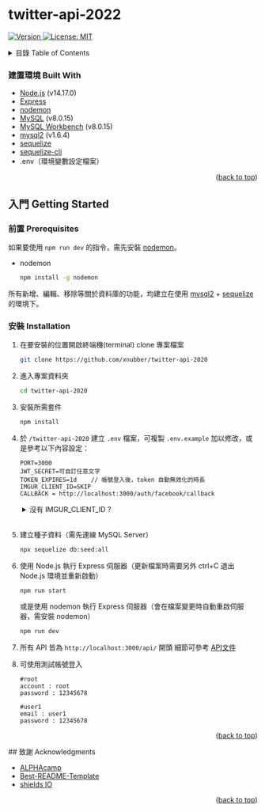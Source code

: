 # twitter-api-2022

<div id="top"></div>
<p>
  <a href="https://github.com/Prysline/S2A1_restaurant" target="_blank">
  <img alt="Version" src="https://img.shields.io/badge/version-1.0.0-blue.svg?cacheSeconds=2592000" />
  </a>
  <a href="https://github.com/Prysline/S2A1_restaurant/blob/main/LICENSE" target="_blank">
    <img alt="License: MIT" src="https://img.shields.io/github/license/Prysline/S2A1_restaurant.svg" />
  </a>
</p>
</div>

<!-- TABLE OF CONTENTS -->
<details>
  <summary>目錄 Table of Contents</summary>
  <ol>
    <li><a href="#建置環境-built-with">建置環境 Built With</a></li>
    <li>
      <a href="#入門-getting-started">入門 Getting Started</a>
      <ul>
        <li><a href="#前置-prerequisites">前置 Prerequisites</a></li>
        <li><a href="#安裝-installation">安裝 Installation</a></li>
      </ul>
    </li>
    <li><a href="#致謝-acknowledgments">致謝 Acknowledgments</a></li>
  </ol>
</details>

<!-- ABOUT THE PROJECT -->

### 建置環境 Built With

- [Node.js](https://nodejs.org/) (v14.17.0)
- [Express](https://expressjs.com/)
- [nodemon](https://www.npmjs.com/package/nodemon)
- [MySQL](https://downloads.mysql.com/archives/installer/) (v8.0.15)
- [MySQL Workbench](https://dev.mysql.com/downloads/workbench/) (v8.0.15)
- [mysql2](https://www.npmjs.com/package/mysql2) (v1.6.4)
- [sequelize](https://sequelize.org/)
- [sequelize-cli](https://github.com/sequelize/cli)
- .env（環境變數設定檔案）

<p align="right">(<a href="#top">back to top</a>)</p>

<!-- GETTING STARTED -->
## 入門 Getting Started

### 前置 Prerequisites

如果要使用 `npm run dev` 的指令，需先安裝 [nodemon](https://www.npmjs.com/package/nodemon)。

- nodemon

  ```sh
  npm install -g nodemon
  ```

所有新增、編輯、移除等關於資料庫的功能，均建立在使用 [mysql2](https://www.npmjs.com/package/mysql2) + [sequelize](https://sequelize.org/) 的環境下。

### 安裝 Installation

1. 在要安裝的位置開啟終端機(terminal) clone 專案檔案

   ```sh
   git clone https://github.com/xnubber/twitter-api-2020
   ```

2. 進入專案資料夾

   ```sh
   cd twitter-api-2020
   ```

3. 安裝所需套件

   ```sh
   npm install
   ```

4. 於 `/twitter-api-2020` 建立 `.env` 檔案，可複製 `.env.example` 加以修改，或是參考以下內容設定：

   ```
   PORT=3000
   JWT_SECRET=可自訂任意文字
   TOKEN_EXPIRES=1d    // 帳號登入後，token 自動無效化的時長
   IMGUR_CLIENT_ID=SKIP
   CALLBACK = http://localhost:3000/auth/facebook/callback
   ```

<details style="margin-left:2em;">
  <summary>沒有 IMGUR_CLIENT_ID ?</summary>
  <ol>
    <li>前往 <a href="https://api.imgur.com/oauth2/addclient">imgur - Register an Application</a> 填寫資訊</li>
    <li>於 <code>Authorization type:</code> 請選擇 <code>OAuth 2 authorization without a callback URL</code></li>
    <li>點選 <code>submit</code> 便可取得 <code>Client ID</code> 與 <code>Client Secret</code>
    </li>
  </ol>
  <p style="margin-left:2em; color: yellow;">※ 一旦關閉便無法再次檢視資訊，請務必紀錄後再關閉頁面</p>
</details>
<br />

5. 建立種子資料（需先連線 MySQL Server）

   ```sh
   npx sequelize db:seed:all
   ```

6. 使用 Node.js 執行 Express 伺服器（更新檔案時需要另外 ctrl+C 退出 Node.js 環境並重新啟動）

   ```sh
   npm run start
   ```

   或是使用 nodemon 執行 Express 伺服器（會在檔案變更時自動重啟伺服器，需安裝 nodemon）

   ```sh
   npm run dev
   ```

7. 所有 API 皆為 `http://localhost:3000/api/` 開頭
   細節可參考 [API文件](https://hackmd.io/@Boochu/r1Qn2AWl5/%2Fj2ROblOoSXyQ6IRTeX1luQ)

8. 可使用測試帳號登入

   ```
   #root
   account : root
   password : 12345678
   ```

   ```
   #user1
   email : user1
   password : 12345678
   ```

<p align="right">(<a href="#top">back to top</a>)</p>
<!-- ACKNOWLEDGMENTS -->
## 致謝 Acknowledgments

- [ALPHAcamp](https://tw.alphacamp.co/)
- [Best-README-Template](https://github.com/othneildrew/Best-README-Template)
- [shields IO](https://shields.io/)

<p align="right">(<a href="#top">back to top</a>)</p>
